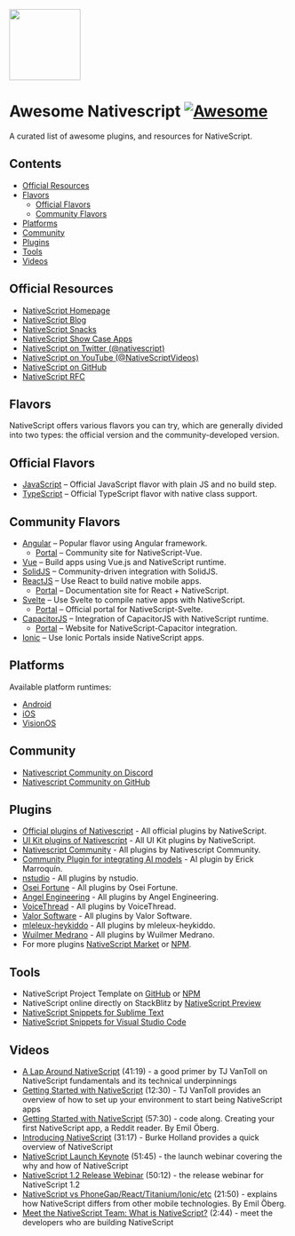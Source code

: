 <img src="https://upload.wikimedia.org/wikipedia/commons/thumb/8/86/NativeScript_Logo.png/960px-NativeScript_Logo.png" width="128" />

# Awesome Nativescript [![Awesome](https://cdn.rawgit.com/sindresorhus/awesome/d7305f38d29fed78fa85652e3a63e154dd8e8829/media/badge.svg)](https://github.com/sindresorhus/awesome)

A curated list of awesome plugins, and resources for NativeScript.

## Contents

- [Official Resources](#official-resources)
- [Flavors](#flavors)
  - [Official Flavors](#official-flavors)
  - [Community Flavors](#community-flavors)
- [Platforms](#platforms)
- [Community](#community)
- [Plugins](#plugins)
- [Tools](#tools)
- [Videos](#videos)

## Official Resources

- [NativeScript Homepage](http://nativescript.org/)
- [NativeScript Blog](https://blog.nativescript.org/)
- [NativeScript Snacks](https://docs.nativescript.org/snacks/)
- [NativeScript Show Case Apps](https://www.nativescript.org/showcases)
- [NativeScript on Twitter (@nativescript)](https://twitter.com/nativescript)
- [NativeScript on YouTube (@NativeScriptVideos)](https://www.youtube.com/@NativeScriptVideos/videos)
- [NativeScript on GitHub](https://github.com/NativeScript)
- [NativeScript RFC](https://github.com/NativeScript/rfcs/discussions)

## Flavors

NativeScript offers various flavors you can try, which are generally divided into two types: the official version and the community-developed version.

## Official Flavors

- [JavaScript](https://docs.nativescript.org/tutorials/build-a-master-detail-app-with-plain-javascript) – Official JavaScript flavor with plain JS and no build step.
- [TypeScript](https://docs.nativescript.org/tutorials/build-a-master-detail-app-with-plain-typescript) – Official TypeScript flavor with native class support.

## Community Flavors

- [Angular](https://docs.nativescript.org/tutorials/build-a-master-detail-app-with-angular) – Popular flavor using Angular framework.
  - [Portal](https://nativescript-vue.org/) – Community site for NativeScript-Vue.
- [Vue](https://docs.nativescript.org/tutorials/build-a-master-detail-app-with-vue) – Build apps using Vue.js and NativeScript runtime.
- [SolidJS](https://github.com/nativescript-community/solid-js) – Community-driven integration with SolidJS.
- [ReactJS](https://docs.nativescript.org/tutorials/build-a-master-detail-app-with-react) – Use React to build native mobile apps.
  - [Portal](https://react-nativescript.netlify.app/) – Documentation site for React + NativeScript.
- [Svelte](https://docs.nativescript.org/tutorials/build-a-master-detail-app-with-svelte) – Use Svelte to compile native apps with NativeScript.
  - [Portal](https://svelte.nativescript.org/) – Official portal for NativeScript-Svelte.
- [CapacitorJS](https://github.com/NativeScript/capacitor) – Integration of CapacitorJS with NativeScript runtime.
  - [Portal](https://capacitor.nativescript.org/) – Website for NativeScript-Capacitor integration.
- [Ionic](https://v8.docs.nativescript.org/plugins/ionic-portals.html) – Use Ionic Portals inside NativeScript apps.

## Platforms

Available platform runtimes:

- [Android](https://docs.nativescript.org/guide/extending-classes-and-implementing-interfaces-android)
- [iOS](https://docs.nativescript.org/guide/extending-classes-and-conforming-to-protocols-ios)
- [VisionOS](https://docs.nativescript.org/guide/visionos)

## Community

- [Nativescript Community on Discord](https://nativescript.org/discord)
- [Nativescript Community on GitHub](https://github.com/nativescript-community/)

## Plugins

- [Official plugins of Nativescript](https://github.com/NativeScript/plugins) - All official plugins by NativeScript.
- [UI Kit plugins of Nativescript](https://github.com/NativeScript/ui-kit) - All UI Kit plugins by NativeScript.
- [Nativescript Community](https://nativescript-community.github.io/) - All plugins by Nativescript Community.
- [Community Plugin for integrating AI models](https://github.com/erick-marro/ns-ai-plugin) - AI plugin by Erick Marroquín.
- [nstudio](https://github.com/nstudio/nativescript-plugins) - All plugins by nstudio.
- [Osei Fortune](https://github.com/triniwiz/nativescript-plugins) - All plugins by Osei Fortune.
- [Angel Engineering](https://github.com/AngelEngineering/nativescript-plugins) - All plugins by Angel Engineering.
- [VoiceThread](https://github.com/VoiceThread/nativescript-plugins) - All plugins by VoiceThread.
- [Valor Software](https://github.com/valor-software/nativescript-plugins) - All plugins by Valor Software.
- [mleleux-heykiddo](https://github.com/mleleux-heykiddo/nativescript-plugins) - All plugins by mleleux-heykiddo.
- [Wuilmer Medrano](https://github.com/wuilmerj24/nativescript-plugins) - All plugins by Wuilmer Medrano.
- For more plugins [NativeScript Market](https://market.nativescript.org) or [NPM](https://www.npmjs.com/search?page=0&q=nativescript&sortBy=score).

## Tools

- NativeScript Project Template on [GitHub](https://github.com/NativeScript/nativescript-app-templates) or [NPM](https://www.npmjs.com/search?q=%40nativescript%20template)
- NativeScript online directly on StackBlitz by [NativeScript Preview](https://preview.nativescript.org/)
- [NativeScript Snippets for Sublime Text](https://packagecontrol.io/search/nativescript)
- [NativeScript Snippets for Visual Studio Code](https://marketplace.visualstudio.com/search?term=NativeScript&target=VSCode&category=All%20categories&sortBy=Relevance)

## Videos

- [A Lap Around NativeScript](https://youtu.be/HWboi_9aba8) (41:19) - a good primer by TJ VanToll on NativeScript fundamentals and its technical underpinnings
- [Getting Started with NativeScript](https://youtu.be/rsCT5fpES4Q) (12:30) - TJ VanToll provides an overview of how to set up your environment to start being NativeScript apps
- [Getting Started with NativeScript](https://www.youtube.com/watch?v=MhwBpVRfljU) (57:30) - code along. Creating your first NativeScript app, a Reddit reader. By Emil Öberg.
- [Introducing NativeScript](https://youtu.be/umC11SeqtZw) (31:17) - Burke Holland provides a quick overview of NativeScript
- [NativeScript Launch Keynote](https://youtu.be/8hr4E9eodS4) (51:45) - the launch webinar covering the why and how of NativeScript
- [NativeScript 1.2 Release Webinar](https://youtu.be/binVpBThb0A) (50:12) - the release webinar for NativeScript 1.2
- [NativeScript vs PhoneGap/React/Titanium/Ionic/etc](https://www.youtube.com/watch?v=R98cdsq1qxA) (21:50) - explains how NativeScript differs from other mobile technologies. By Emil Öberg.
- [Meet the NativeScript Team: What is NativeScript?](https://youtu.be/yGcAOwWyYXY) (2:44) - meet the developers who are building NativeScript
